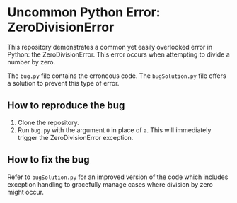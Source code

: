 # Uncommon Python Error: ZeroDivisionError

This repository demonstrates a common yet easily overlooked error in Python: the ZeroDivisionError.  This error occurs when attempting to divide a number by zero.

The `bug.py` file contains the erroneous code. The `bugSolution.py` file offers a solution to prevent this type of error.

## How to reproduce the bug
1. Clone the repository.
2. Run `bug.py` with the argument `0` in place of `a`. This will immediately trigger the ZeroDivisionError exception.

## How to fix the bug
Refer to `bugSolution.py` for an improved version of the code which includes exception handling to gracefully manage cases where division by zero might occur.